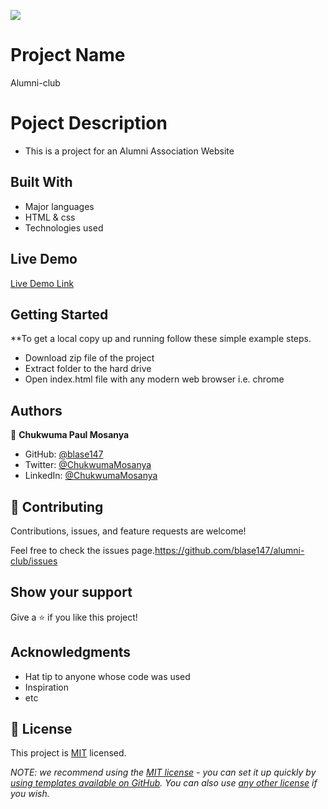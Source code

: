 ![](https://img.shields.io/badge/Microverse-blueviolet)

# Project Name
Alumni-club

# Poject Description
- This is a project for an Alumni Association Website


## Built With

- Major languages
- HTML & css
- Technologies used

## Live Demo 

[Live Demo Link](https://blase147.github.io/alumni-club/)


## Getting Started

**To get a local copy up and running follow these simple example steps.
- Download zip file of the project
- Extract folder to the hard drive
- Open index.html file with any modern web browser i.e. chrome



## Authors

👤 **Chukwuma Paul Mosanya**
- GitHub: [@blase147](https://github.com/blase147)
- Twitter: [@ChukwumaMosanya](https://twitter.com/ChukwumaMosanya)
- LinkedIn: [@ChukwumaMosanya](https://www.linkedin.com/in/chukwuma-mosanya-34645388)


## 🤝 Contributing

Contributions, issues, and feature requests are welcome!

Feel free to check the issues page.https://github.com/blase147/alumni-club/issues


## Show your support

Give a ⭐️ if you like this project!

## Acknowledgments

- Hat tip to anyone whose code was used
- Inspiration
- etc

## 📝 License

This project is [MIT](./LICENSE) licensed.

_NOTE: we recommend using the [MIT license](https://choosealicense.com/licenses/mit/) - you can set it up quickly by [using templates available on GitHub](https://docs.github.com/en/communities/setting-up-your-project-for-healthy-contributions/adding-a-license-to-a-repository). You can also use [any other license](https://choosealicense.com/licenses/) if you wish._
